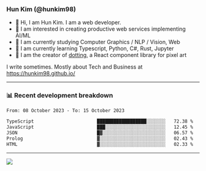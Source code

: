 ### Hun Kim (@hunkim98)

- 👋 Hi, I am Hun Kim. I am a web developer. 
- 🤔 I am interested in creating productive web services implementing AI/ML
- 🔭 I am currently studying Computer Graphics / NLP / Vision, Web 
- 🌱 I am currently learning Typescript, Python, C#, Rust, Jupyter
- 🎨 I am the creator of [dotting](https://github.com/hunkim98/dotting), a React component library for pixel art

I write sometimes. Mostly about Tech and Business at https://hunkim98.github.io/

---
### 📊 Recent development breakdown
<!--START_SECTION:waka-->

```txt
From: 08 October 2023 - To: 15 October 2023

TypeScript                       ██████████████████░░░░░░░   72.38 %
JavaScript                       ███░░░░░░░░░░░░░░░░░░░░░░   12.45 %
JSON                             █▓░░░░░░░░░░░░░░░░░░░░░░░   06.57 %
Prolog                           ▓░░░░░░░░░░░░░░░░░░░░░░░░   02.43 %
HTML                             ▓░░░░░░░░░░░░░░░░░░░░░░░░   02.33 %
```

<!--END_SECTION:waka-->
---

<!-- <div align='center'> -->
  <img align="center" src="https://github-readme-stats.vercel.app/api?username=hunkim98&theme=dark&show_icons=true"/>
<!-- </div> -->
<!--
**hunkim98/hunkim98** is a ✨ _special_ ✨ repository because its `README.md` (this file) appears on your GitHub profile.

Here are some ideas to get you started:

- 🔭 I’m currently working on ...
- 🌱 I’m currently learning ...
- 👯 I’m looking to collaborate on ...
- 🤔 I’m looking for help with ...
- 💬 Ask me about ...
- 📫 How to reach me: ...
- 😄 Pronouns: ...
- ⚡ Fun fact: ...
-->
